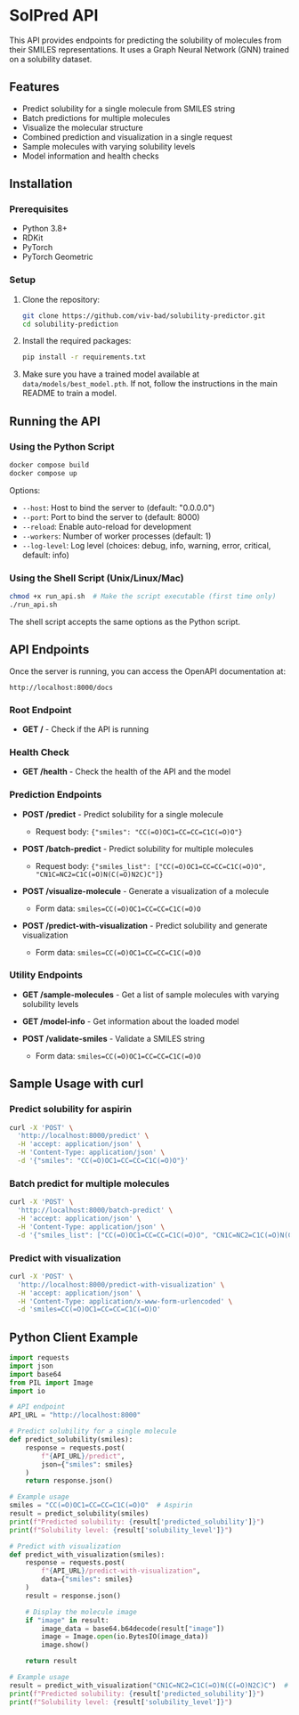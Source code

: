 # SolPred API

This API provides endpoints for predicting the solubility of molecules from their SMILES representations. It uses a Graph Neural Network (GNN) trained on a solubility dataset.

## Features

- Predict solubility for a single molecule from SMILES string
- Batch predictions for multiple molecules
- Visualize the molecular structure
- Combined prediction and visualization in a single request
- Sample molecules with varying solubility levels
- Model information and health checks

## Installation

### Prerequisites

- Python 3.8+
- RDKit
- PyTorch
- PyTorch Geometric

### Setup

1. Clone the repository:

   ```bash
   git clone https://github.com/viv-bad/solubility-predictor.git
   cd solubility-prediction
   ```

2. Install the required packages:

   ```bash
   pip install -r requirements.txt
   ```

3. Make sure you have a trained model available at `data/models/best_model.pth`. If not, follow the instructions in the main README to train a model.

## Running the API

### Using the Python Script

```bash
docker compose build
docker compose up
```

Options:

- `--host`: Host to bind the server to (default: "0.0.0.0")
- `--port`: Port to bind the server to (default: 8000)
- `--reload`: Enable auto-reload for development
- `--workers`: Number of worker processes (default: 1)
- `--log-level`: Log level (choices: debug, info, warning, error, critical, default: info)

### Using the Shell Script (Unix/Linux/Mac)

```bash
chmod +x run_api.sh  # Make the script executable (first time only)
./run_api.sh
```

The shell script accepts the same options as the Python script.

## API Endpoints

Once the server is running, you can access the OpenAPI documentation at:

```
http://localhost:8000/docs
```

### Root Endpoint

- **GET /** - Check if the API is running

### Health Check

- **GET /health** - Check the health of the API and the model

### Prediction Endpoints

- **POST /predict** - Predict solubility for a single molecule

  - Request body: `{"smiles": "CC(=O)OC1=CC=CC=C1C(=O)O"}`

- **POST /batch-predict** - Predict solubility for multiple molecules

  - Request body: `{"smiles_list": ["CC(=O)OC1=CC=CC=C1C(=O)O", "CN1C=NC2=C1C(=O)N(C(=O)N2C)C"]}`

- **POST /visualize-molecule** - Generate a visualization of a molecule

  - Form data: `smiles=CC(=O)OC1=CC=CC=C1C(=O)O`

- **POST /predict-with-visualization** - Predict solubility and generate visualization
  - Form data: `smiles=CC(=O)OC1=CC=CC=C1C(=O)O`

### Utility Endpoints

- **GET /sample-molecules** - Get a list of sample molecules with varying solubility levels

- **GET /model-info** - Get information about the loaded model

- **POST /validate-smiles** - Validate a SMILES string
  - Form data: `smiles=CC(=O)OC1=CC=CC=C1C(=O)O`

## Sample Usage with curl

### Predict solubility for aspirin

```bash
curl -X 'POST' \
  'http://localhost:8000/predict' \
  -H 'accept: application/json' \
  -H 'Content-Type: application/json' \
  -d '{"smiles": "CC(=O)OC1=CC=CC=C1C(=O)O"}'
```

### Batch predict for multiple molecules

```bash
curl -X 'POST' \
  'http://localhost:8000/batch-predict' \
  -H 'accept: application/json' \
  -H 'Content-Type: application/json' \
  -d '{"smiles_list": ["CC(=O)OC1=CC=CC=C1C(=O)O", "CN1C=NC2=C1C(=O)N(C(=O)N2C)C"]}'
```

### Predict with visualization

```bash
curl -X 'POST' \
  'http://localhost:8000/predict-with-visualization' \
  -H 'accept: application/json' \
  -H 'Content-Type: application/x-www-form-urlencoded' \
  -d 'smiles=CC(=O)OC1=CC=CC=C1C(=O)O'
```

## Python Client Example

```python
import requests
import json
import base64
from PIL import Image
import io

# API endpoint
API_URL = "http://localhost:8000"

# Predict solubility for a single molecule
def predict_solubility(smiles):
    response = requests.post(
        f"{API_URL}/predict",
        json={"smiles": smiles}
    )
    return response.json()

# Example usage
smiles = "CC(=O)OC1=CC=CC=C1C(=O)O"  # Aspirin
result = predict_solubility(smiles)
print(f"Predicted solubility: {result['predicted_solubility']}")
print(f"Solubility level: {result['solubility_level']}")

# Predict with visualization
def predict_with_visualization(smiles):
    response = requests.post(
        f"{API_URL}/predict-with-visualization",
        data={"smiles": smiles}
    )
    result = response.json()

    # Display the molecule image
    if "image" in result:
        image_data = base64.b64decode(result["image"])
        image = Image.open(io.BytesIO(image_data))
        image.show()

    return result

# Example usage
result = predict_with_visualization("CN1C=NC2=C1C(=O)N(C(=O)N2C)C")  # Caffeine
print(f"Predicted solubility: {result['predicted_solubility']}")
print(f"Solubility level: {result['solubility_level']}")
```
